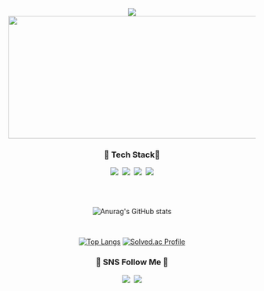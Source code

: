 <div align=center>
	<img src="https://capsule-render.vercel.app/api?type=slice&color=A52A2A&height=200&section=header&text=dain%20Github!&fontSize=60&fontColor=FACD87&rotate=15&fontAlign=70" />	
</div>

<a href="https://github.com/devxb/gitanimals">
  <img src="https://render.gitanimals.org/farms/ryudain05" width="1000" height="250"/>
</a>

<h3 align="center"> 🐰 Tech Stack🐰 </h3>
<p align="center">
<img src="https://img.shields.io/badge/MySQL-4479A1?style=flat-square&logo=MySQL&logoColor=white"/>&nbsp
<img src="https://img.shields.io/badge/Springboot-6DB33F?style=flat-square&logo=Express&logoColor=white"/>&nbsp
<img src="https://img.shields.io/badge/Java-007396?style=flat&logo=Java&logoColor=white"/>&nbsp
<img src="https://img.shields.io/badge/Node.js-339933?style=flat-square&logo=Node.js&logoColor=white"/>
</p>

<br>
<br>


<div align=center>
	
![Anurag's GitHub stats](https://github-readme-stats.vercel.app/api?username=ryudain05&show_icons=true&theme=onedark)
	
</div>

<br>



<div align="center">	

[![Top Langs](https://github-readme-stats.vercel.app/api/top-langs/?username=ryudain05&layout=compact)](https://github.com/anuraghazra/github-readme-stats) 
[![Solved.ac Profile](http://mazassumnida.wtf/api/v2/generate_badge?boj=dkdlsekdls)](https://solved.ac/dkdlsekdls/)

</div>

<h3 align="center"> 💟 SNS Follow Me 💟 </h3>
<p align="center">
<a href="https://ryudain.tistory.com"><img src="https://img.shields.io/badge/Tistory-000000?style=flat-square&logo=Tistory&logoColor=white&link=https://ryudain.tistory.com"/></a>&nbsp
<a href="https://dai97057@gmail.com"><img src="https://img.shields.io/badge/Gmail-d14836?style=flat-square&logo=Gmail&logoColor=white&link=https://dai97057@gmail.com"/></a>
</p>
</p>
